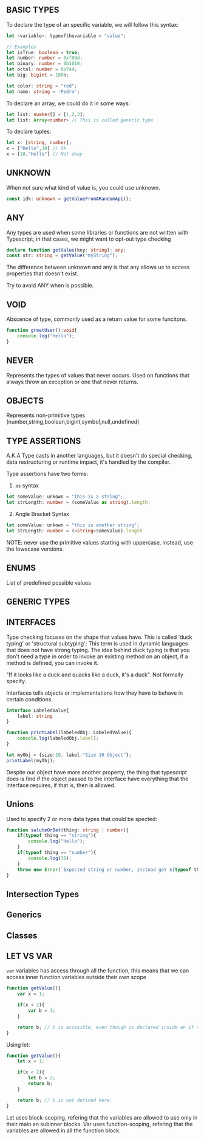 ## BASIC TYPES

To declare the type of an specific variable, we will follow this syntax:

```ts
let <variable>: typeofthevariable = "value";

// Examples
let isTrue: boolean = true;
let number: number = 0xf00d;
let binary: number = 0b1010;
let octal: number = 0o744;
let big: bigint = 100n;

let color: string = "red";
let name: string = 'Pedro';
```

To declare an array, we could do it in some ways:

```ts
let list: number[] = [1,2,3];
let list: Array<number> // This is called generic type
```

To declare tuples:

```ts
let x: [string, number];
x = ["Hello",10] // Ok
x = [10,"Hello"] // Not okay
```

## UNKNOWN

When not sure what kind of value is, you could use unknown.

```ts
const idk: unknown = getValueFromARandomApi(); 
```
## ANY

Any types are used when some libraries or functions are not written with Typescript, in that cases, we might want to opt-out type checking

```ts
declare function getValue(key: string): any;
const str: string = getValue("myString");
```

The difference between unknown and any is that any allows us to access properties that doesn't exist.

Try to avoid ANY when is possible.

## VOID

Abscence of type, commonly used as a return value for some funcitons.
```ts
function greetUser():void{
    console.log("Hello");
}
```
## NEVER

Represents the types of values that never occurs.
Used on functions that always throw an exception or one that never returns.

## OBJECTS

Represents non-primitive types (number,string,boolean,bigint,symbol,null,undefined)

## TYPE ASSERTIONS

A.K.A Type casts in another languages, but it doesn't do special checking, data restructuring or runtime impact, it's handled by the compiler.

Type assertions have two forms:

1. `as` syntax
```ts
let someValue: unkown = "This is a string";
let strLength: number = (someValue as string).length;
```

2. Angle Bracket Syntax

```ts
let someValue: unkown = "this is another string";
let strLength: number = (<string>someValue).length
```

NOTE: never use the primitive values starting with uppercase, instead, use the lowecase versions.

## ENUMS

List of predefined possible values

## GENERIC TYPES

## INTERFACES

Type checking focuses on the shape that values have. This is called 'duck typing' or 'structural subtyping';
This term is used in dynamic languages that does not have strong typing.
The idea behind duck typing is that you don't need a type in order to invoke an existing method on an object,
if a method is defined, you can invoke it.

"If it looks like a duck and quacks like a duck, it's a duck".
Not formally specify.

Interfaces tells objects or implementations how they have to behave in certain conditions.

```ts
interface LabeledValue{
    label: string
}

function printLabel(labeledObj: LabeledValue){
    console.log(labeledObj.label);
}

let myObj = {size:10, label:"Size 10 Object"};
printLabel(myObj);
```

Despite our object have more another property, the thing that typescript does is find if the object passed to the interface have
everything that the interface requires, if that is, then is allowed.



































## Unions

Used to specify 2 or more data types that could be spected:

```ts
function saluteOrBet(thing: string | number){
    if(typeof thing == "string"){
        console.log("Hello");
    }
    if(typeof thing == "number"){
        console.log(30);
    }
    throw new Error(`Expected string or number, instead got ${typeof thing}`)
}
```

## Intersection Types

## Generics

## Classes


## LET VS VAR

`var` variables has access through all the function, this means that we can access inner function variables outside their own scope

```js
function getValue(){
    var x = 1;

    if(x < 2){
        var b = 3;
    }

    return b; // b is accesible, even though is declared inside an if statment.
}
```

Using let:

```js
function getValue(){
    let x = 1;

    if(x < 2){
        let b = 2;
        return b;
    }

    return b; // b is not defined here.
}
```

Let uses block-scoping, refering that the variables are allowed to use only in their main an subinner blocks.
Var uses function-scoping, refering that the variables are allowed in all the function block.